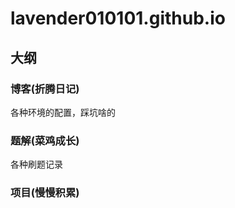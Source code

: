 # lavender010101.github.io



## 大纲

### 博客(折腾日记)

各种环境的配置，踩坑啥的

### 题解(菜鸡成长)

各种刷题记录

### 项目(慢慢积累)

